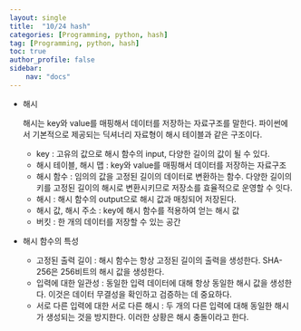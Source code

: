 ```yaml
---
layout: single
title:  "10/24 hash"
categories: [Programming, python, hash]
tag: [Programming, python, hash]
toc: true
author_profile: false
sidebar:
    nav: "docs"
---
```


* 해시

  해시는 key와 value를 매핑해서 데이터를 저장하는 자료구조를 말한다. 파이썬에서 기본적으로 제공되는 딕셔너리 자료형이 해시 테이블과 같은 구조이다.

  * key : 고유의 값으로 해시 함수의 input, 다양한 길이의 값이 될 수 있다.
  * 해시 테이블, 해시 맵 : key와 value를 매핑해서 데이터를 저장하는 자료구조
  * 해시 함수 : 임의의 값을 고정된 길이의 데이터로 변환하는 함수. 다양한 길이의 키를 고정된 길이의 해시로 변환시키므로 저장소를 효율적으로 운영할 수 잇다.
  * 해시 : 해시 함수의 output으로 해시 값과 매칭되어 저장된다.
  * 해시 값, 해시 주소 : key에 해시 함수를 적용하여 얻는 해시 값
  * 버킷 : 한 개의 데이터를 저장할 수 있는 공간

* 해시 함수의 특성
  * 고정된 출력 길이 : 해시 함수는 항상 고정된 길이의 출력을 생성한다. SHA-256은 256비트의 해시 값을 생성한다.
  * 입력에 대한 일관성 : 동일한 입력 데이터에 대해 항상 동일한 해시 값을 생성한다. 이것은 데이터 무결성을 확인하고 검증하는 데 중요하다.
  * 서로 다른 입력에 대한 서로 다른 해시 : 두 개의 다른 입력에 대해 동일한 해시가 생성되는 것을 방지한다. 이러한 상황은 해시 충돌이라고 한다.